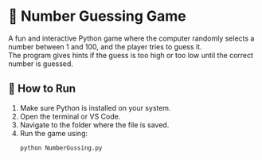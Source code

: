 # 🎯 Number Guessing Game

A fun and interactive Python game where the computer randomly selects a number between 1 and 100, and the player tries to guess it.  
The program gives hints if the guess is too high or too low until the correct number is guessed.

## 🧩 How to Run
1. Make sure Python is installed on your system.
2. Open the terminal or VS Code.
3. Navigate to the folder where the file is saved.
4. Run the game using:
   ```bash
   python NumberGussing.py
